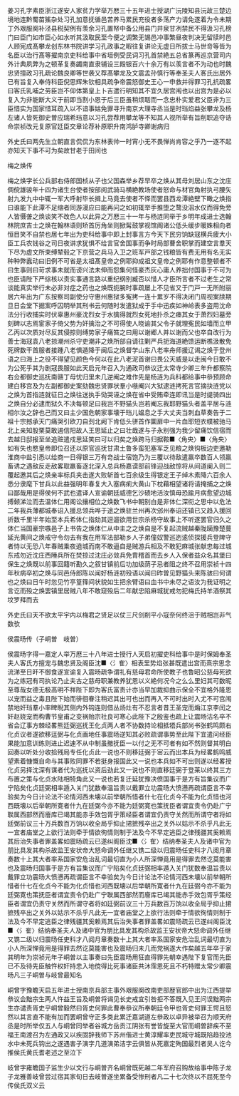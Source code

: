 <!-- { "loadSidebar": true } -->
姜习孔字素臣浙江遂安人家贫力学举万厯三十五年进士授湖广沅陵知县沅故三楚边境地连黔蜀苗猺杂处习孔加意抚循邑苦养马累民充役者多荡产力请免遂着为令未期丁外艰服阕补泾县税契例有羡余习孔置帑中备公用县门井泉甘冽禁民不得汲习孔榜门曰臣门如市臣心如水听其汲取民至今便之调繁无锡邑冲事繁昼夜判决无留牍时邑人顾宪成髙攀龙创东林书院讲学习孔政事之暇往复讲论无虚日所拔士马世竒等皆为名臣以治行髙等擢南京吏科给事中省垣例受民词习孔首禁絶五总省篆再巡京营司内外计典夙弊为之顿革复奏蠲南直隶铺设三殿银百六十余万有以羡言者不为动也时魏忠贤擅政习孔疏论魏良卿等世袭又荐髙攀龙及文震孟孙慎行等奉圣夫人客氏出居外已有旨复入奉侍科臣倪思辉朱钦相具疏争帝震怒御史王心一申救并得罪习孔抗疏畧曰客氏乳哺之劳臣岂不仰体第皇上卜吉遣行明知其不宜久居宫闱也以出宫为是必以复入为非能断大义于前即当割小恩于后三臣虽稍烦聒而一念忠朴实爱君父臣非为三臣惜实为国家惜耳疏入以不谙事姑免罪寻升南京大理寺丞当是时珰焰益张攀龙及杨左诸人皆死御史曽应瑞希珰意以习孔尝荐用攀龙等不知其人视所举有旨削职追夺诰命崇祯改元复原官廷臣交章论荐补原职升南鸿胪寺卿谢病归

外史氏曰两先生立朝直言侃侃为东林表帅一时宵小无不畏惮尚肯容之乎乃一逐不起亦知天下事不可为矣故甘老于田间也

梅之焕传

梅之焕字长公兵部右侍郎国桢从子也父国森举乡荐早卒之焕从其母刘居山东之沈庄倜傥雄骏年十四为诸生台使者按部阅武骑马横絶教场使者怒命与材官角射执弓腰矢射九发九中中辄一军大呼射毕长揖上马竟去使者不怿而罢县西龙潭絶壁下瞰之焕指曰谁能下此潭不足缩者同游漫应曰能再问之如初辄举手推堕之鹜没泅水仅而得免旁人皆慑詟之焕谈笑不改色人以此异之万厯三十一年与杨涟同举于乡明年成进士选翰林院庶吉士之焕在翰林语则矫首厉角坐则掀髯鼓掌视馆阁诸公低头缓步暖姝相向者恒目笑不自禁也居七年出为吏科给事中即上封事言方今天下民穷饷缺冦横兵疲大小臣工兵农钱谷之司日夜讲求犹惧不给言官舍国事而争时局部曹舍职掌而建空言羣天下尽为虚文所束缚辇毂之下京营之兵马入卫之班军戸部之钱粮皆有费无用有名无实种种弊蠧动曰旧例不可省是太祖髙皇帝之例耶抑成祖文皇帝之例耶有作意整顿者不曰生事则曰苛求事未就而谤兴法未伸而怨集何怪豪杰灰心庸人养拙付国事于不可为也臣请陛下严综核以责实事通言路以重纪纲别臧否以惜人才臣所言者不过老生之常谈能真实举行未必非对症之药也之焕既扼腕时事疏屡上不见省又于门戸一无所附丽居六年出为广东按察司副使分守惠州惠狱多寃拷一连十累岁不得决闭门周视案牍期旦日会堂下据案呼囚明举其刑书云何随时发遣狱成于手中迅疾如神岭表多盗用沈命法分行收捕实时伏辜惠州豪沈烈女于水擒得就烈女死地扑杀之瘗其女于萧烈妇墓旁刻碑以志焉宦家子倚父势为奸擒治之不可得使人晓谕其父令子就理寃民如墙而立甲乙丙以次质对尽反其侵掠则缚势家子痛笞之曰用以谢郷人并以谢而父也卒自改行为善士海冦袁八老掠潮州杀守吏潮非之焕所部自请往剿严兵扼海道絶馈运断樵汲散免死牌数干首服者接踵八老惧遁降于闽后之焕督学山东八老率舟师援辽谒之焕于登州语之曰海上之役不得望见颜色今何以在此八老泥首谢曰畏公天威是以走闽今日敢不为公死乎其为剧冦畏服如此天启元年召入为通政司叅议迁太常寺少卿三年升都察院右佥都御史巡抚南赣丁母忧归里未几逆阉之难作先是杨涟为兵科都给事中叅预顾命建白移宫及为左副都御史案劾魏忠贤罪状羣小嗾阉兴大狱逮涟拷死言官摘抉涟党以之焕为首指涟就征日之焕往送执手恸哭诬之焕在省中受贿牵连即讯当是时缇骑四出之焕自分必逮而狱久不决每顿足曰我岂不野猫头岂若阉忘我耶野猫头者盖平居与涟相尔汝之辞也己而又曰主少国危朝家事壊于珰儿媪息之手大丈夫当刺血草奏告于二祖十宗撼承天门痛哭引欧刀自刭北阙下肯低头骈首作圜扉中一片血耶短衣幞被驰马北上亲知股栗莫敢遏信阳故人王思延止之曰壮哉遂与子永别强为我少留痛饮信宿而去越日邸报至坐追赃遣戍思延笑曰可以归矣之焕跨马归据鞍■〈角央〉■〈角央〉如有失也愍皇帝即位召还以原官巡抚甘肃土鲁多蛮犯塞军乏见粮之焕钩板边吏邀勒淮商中盐引悉以给商一日得银三万有竒战士宿饱乃为三覆以待敌遣羸卒数百人领羸畜诱之遇敌反走敌畧取羸畜逐北深入总兵杨嘉谟部前锋迎战敌惊将从间道阑入则二覆起邀其后之焕亲率标兵夹击遂大败斩首七百余级生得银定王子绰木素降六百余人悉分隶麾下甘兵以此益强明年春复大入塞病痢大黄山下枕藉相望诸将请掩捕之之焕曰鄙哉用是得侯何不武也遣译人宣谕朝廷威德乞沙碛地活汝慎毋恐踰月病愈望边城搏颡涕泣而去温体仁用阁讼攘相位之焕数飞书中朝别白是非体仁深衔之思中以危法二年我兵薄都城奉诏入援总领兵哗于途之焕驻兰州再次邠州奉诏还镇已又趋入援回折数千里半年始至本兵希体仁指劾其逗遛欲用世宗杀杨守故事上不听遂罢官归久之体仁当国豪宗嗾邑子上书告之焕体仁从中主之之焕自是不复起流贼越秦陇躏豫楚蔓延光黄间之焕戒守令勿去有我在用军法部勒乡人子弟僮奴警巡迾逺侦探援兵登陴守者恃以无恐八年春贼乗夜遶城而南不敢逼自是贼游兵相及不敢犯麻城张献忠每过城东戒勿近沈庄西陲兵所在焚掠过沈庄必敛兵免胄稽首而去乡人入保者益众名其堡曰保生之焕既以前事回籍听勘久之叙甘镇前后功加级荫子忌者阻之终不召用崇祯十四年秋病卒初之焕与同邑侍郎陈以闻好杨涟初殁语以闻曰昨曽见野猫头来陈骇曰何谓也之焕曰日午时忽见竹亭篁箨间状貌如生把余臂语曰血书中未尽之语汝为我证明之言讫而殁之焕罢镇里居贼八年不敢窥殁后二年献忠陷麻城犹戒勿犯梅氏持羊酒祭其坟罗拜而去

外史氏曰天不欲太平宇内以梅君之贤足以仗三尺剑削平小寇奈何终沮于贼相岂非气数欤

侯震旸传（子峒曽　岐曽）

侯震旸字得一嘉定人举万厯三十八年进士授行人天启初擢吏科给事中是时保姆奉圣夫人客氏方擅宠与魏忠贤及阁臣沈■〈氵隺〉相表里势焰张甚既遣出宫而熹宗思念流涕至日旰不御食遂宣谕复入震旸疏争谓礼有慈母君命所使教子也鲁昭公慈母死欲为之练冠有司执论乃止夫古之慈母职兼教养犹恩以义絶何况今之么么里妇其可数昵至尊哉女德无极髙明不祥陛下即为客氏富贵计亦当早加裁抑曲示保全不宜格外隆恩以宠而益之毒且陛下始而徘徊眷注稍迟其出可也出而再入不可时出时入尤不可宫闱禁地奸珰羣小率睥睨其侧内外钩连则借丛炀灶有不忍言者昔王圣宠而煽江京李闰之奸赵娆宠而构曹节皇甫之变祸贻宗社良可寒心此陛下之殷鉴也疏上让震旸沽名卒不省会辽事方棘经畧熊廷弼巡抚王化贞两人者不协数持论相抵牾兵部尚书张鹤鸣颇右化贞议者遂欲移迋弼与化贞画地任事震旸逆知其必败疏谓事势至此陛下宜遣问经臣果能加意训练则进止迟速不从中制虽撤抚臣一以付之无不可者有如不然则督其明白回奏以听处分收拾残局专任化贞此一说也不则移廷弼于宻云而出本兵为经畧鹤鸣威望素着慷慨自命与其事败同罪不若挺身报国此又一说也本兵如不可出则遂以经畧授化贞另择沈深有谋者代为巡抚以资后劲此又一说也不则直移廷弼于登莱以终其三方布置之策与化贞水陆相犄角此又一说也若复迁延犹豫决偾国事于是方有旨集议而广宁陷矣化贞廷弼相率遁入关门犹数奉温旨责以戴罪立功震旸大愤懑再疏谓臣言不幸验矣为今日计论法不论情河西未壊以前举朝所惜者什七在化贞今不能为化贞惜也河西既壊以后举朝所寛者什九在廷弼今亦不能为廷弼寛也策抚臣者谓宜责令仍赴广宁聫属西部然而廥库已竭其能赤手效包胥乎策经臣者谓宜仍责守关然而所谓守者将如廷弼前议三十万兵数百万饷以收全局乎抑止捃摭残卒出之关外以姑示不杀乎凡此无一宜者庙堂之上欲行法则牵于情欲徇情则制于法及今不早定逃臣之律残疆其奚赖焉其后治失事者罪盖畧如震旸疏云已遂纠阁臣沈■〈氵隺〉结纳奉圣夫人及诸中官为朋比具发其构杀故监王安状帝大怒命调外任继又镌二级以归震旸任吏科才八阅月章奏数十上其大者率系国家安危治乱词最切直为小人所深惮竟用是得罪去然讫莫能害也及震旸归国事于是方有旨集议而广宁陷矣化贞廷弼相率遁入关门犹数奉温旨责以戴罪立功震旸大愤懑再疏谓臣言不幸验矣为今日计论法不论情河西未壊以前举朝所惜者什七在化贞今不能为化贞惜也河西既壊以后举朝所寛者什九在廷弼今亦不能为廷弼寛也策抚臣者谓宜责令仍赴广宁聫属西部然而廥库已竭其能赤手效包胥乎策经臣者谓宜仍责守关然而所谓守者将如廷弼前议三十万兵数百万饷以收全局乎抑止捃摭残卒出之关外以姑示不杀乎凡此无一宜者庙堂之上欲行法则牵于情欲徇情则制于法及今不早定逃臣之律残疆其奚赖焉其后治失事者罪盖畧如震旸疏云已遂纠阁臣沈■〈氵隺〉结纳奉圣夫人及诸中官为朋比具发其构杀故监王安状帝大怒命调外任继又镌二级以归震旸任吏科才八阅月章奏数十上其大者率系国家安危治乱词最切直为小人所深惮竟用是得罪去然讫莫能害也及震旸归未几而党祸遂大作矣越五年卒于家其明年为崇祯元年子峒曽以主事奏曰先臣震旸用狂直得罪先朝幸遇陛下复官而先臣已不及待先臣触忤权奸持忠入地傥得比死事诸臣共沐霈恩死且不朽特赠太常少卿震旸凡三子峒曽与岐曾最知名

峒曾字豫瞻天启五年进士授南京兵部主事外艰服阕改南吏部歴官郎中出为江西提举叅议会黜宗生两人忤益王旨及峒曽将谒见长史戒宜引咎拒不答既入见王问误黜两宗生亦谴责胥史乎峒曾毅然曰胥史何罪此曹奉叅议所奉朝廷令甲也胥史何罪王愕且怒然以其言直不能有加而罢峒曾守正多类此累迁嘉湖道左叅政以卓异被举召为顺天府丞是时所举仅五人与峒曾同举者谷城方岳贡江阴张有誉皆旋至大官而峒曽辞疾不至福王南渡召为左通政又以疾固辞我师下苏州偕进士黄淳耀率吏民城守城既陷趋投池水中未死兵钩出之遂遇害子演字几道演弟洁字云俱皆从死嘉定殉国最烈者吴人讫今推侯氏黄氏耆老述之至泣下

岐曾字雍瞻国子监生少以文行与峒曽齐名峒曾既死越二年军府召购故给事中陈子龙子龙雅善岐曾尝过宿其家旬日去岐曽遂坐累备受惨刑者凡二十七次终以不屈死至今传侯氏双义云

